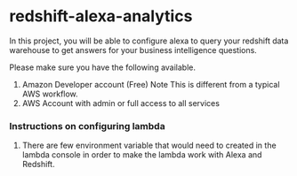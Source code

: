 # redshift-alexa-analytics

In this project, you will be able to configure alexa to query your redshift data warehouse to get answers for your business intelligence questions. 

Please make sure you have the following available.

1) Amazon Developer account (Free) Note This is different from a typical AWS workflow.
2) AWS Account with admin or full access to all services

### Instructions on configuring lambda

1) There are few environment variable that would need to created in the lambda console in order to make the lambda work with Alexa and Redshift.


